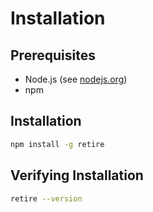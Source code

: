 # Installation

## Prerequisites

- Node.js (see [nodejs.org](https://nodejs.org/))
- npm

## Installation

```bash
npm install -g retire
```

## Verifying Installation

```bash
retire --version
```
